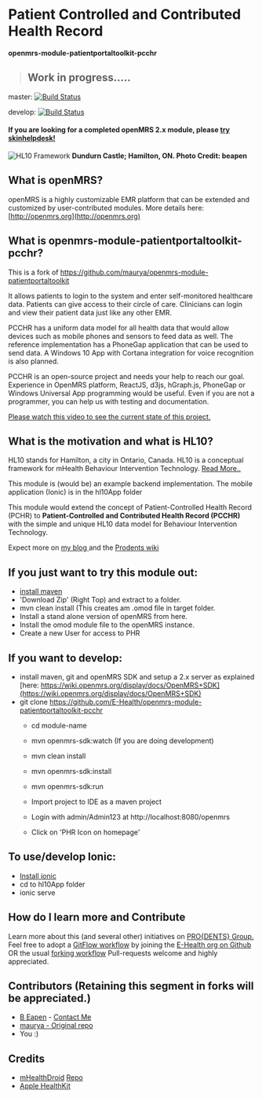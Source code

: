 # Patient Controlled and Contributed Health Record
**openmrs-module-patientportaltoolkit-pcchr**

> ## Work in progress..... 

master: [![Build Status](https://travis-ci.org/E-Health/openmrs-module-patientportaltoolkit-pcchr.svg?branch=master)](https://travis-ci.org/E-Health/openmrs-module-patientportaltoolkit-pcchr)

develop: [![Build Status](https://travis-ci.org/E-Health/openmrs-module-patientportaltoolkit-pcchr.svg?branch=develop)](https://travis-ci.org/E-Health/openmrs-module-patientportaltoolkit-pcchr)


#### If you are looking for a completed openMRS 2.x module, please [try skinhelpdesk!](https://github.com/dermatologist/openmrs-module-skinhelpdesk)

![HL10 Framework](https://raw.github.com/E-Health/openmrs-module-patientportaltoolkit-pcchr/master/docs/hl10-github.png)
**Dundurn Castle; Hamilton, ON. Photo Credit: beapen**

## What is openMRS?

openMRS is a highly customizable EMR platform that can be extended and customized by user-contributed modules. More details here: [http://openmrs.org](http://openmrs.org)

## What is openmrs-module-patientportaltoolkit-pcchr?

This is a fork of https://github.com/maurya/openmrs-module-patientportaltoolkit 

It allows patients to login to the system and enter self-monitored healthcare data. Patients can give access to their circle of care. Clinicians can login and view their patient data just like any other EMR. 

PCCHR has a uniform data model for all health data that would allow devices such as mobile phones and sensors to feed data as well. The reference implementation has a PhoneGap application that can be used to send data. A Windows 10 App with Cortana integration for voice recognition is also planned. 

PCCHR is an open-source project and needs your help to reach our goal. Experience in OpenMRS platform, ReactJS, d3js, hGraph.js, PhoneGap or Windows Universal App programming would be useful. Even if you are not a programmer, you can help us with testing and documentation. 

[Please watch this video to see the current state of this project.](https://youtu.be/WCthqDKqea4)

## What is the motivation and what is HL10?

HL10 stands for Hamilton, a city in Ontario, Canada. HL10 is a conceptual framework for mHealth Behaviour Intervention Technology. [Read More..](http://nuchange.ca/2015/10/hl10-what-is-it.html)

This module is (would be) an example backend implementation. The mobile application (Ionic) is in the hl10App folder

This module would extend the concept of Patient-Controlled Health Record (PCHR) to **Patient-Controlled and Contributed Health Record (PCCHR)** with the simple and unique HL10 data model for Behaviour Intervention Technology. 

Expect more on [my blog ](http://nuchange.ca) and the [Prodents wiki](http://wiki.prodents.com)

## If you just want to try this module out:
- [install maven](https://maven.apache.org/install.html)
- 'Download Zip' (Right Top) and extract to a folder.
- mvn clean install  (This creates am .omod file in target folder.
- Install a stand alone version of openMRS from here.
- Install the omod module file to the openMRS instance.
- Create a new User for access to PHR

## If you want to develop:
- install maven, git and openMRS SDK and setup a 2.x server as explained [here: https://wiki.openmrs.org/display/docs/OpenMRS+SDK](https://wiki.openmrs.org/display/docs/OpenMRS+SDK)
- git clone https://github.com/E-Health/openmrs-module-patientportaltoolkit-pcchr
	- cd module-name
	- mvn openmrs-sdk:watch  (If you are doing development)
	- mvn clean install
	- mvn openmrs-sdk:install
	- mvn openmrs-sdk:run
	- Import project to IDE as a maven project

	- Login with admin/Admin123 at http://localhost:8080/openmrs
	- Click on 'PHR Icon on homepage'

## To use/develop Ionic:
- [Install ionic](http://ionicframework.com/docs/guide/installation.html)
- cd to hl10App folder
- ionic serve

## How do I learn more and Contribute

Learn more about this (and several other) initiatives on [PRO{DENTS} Group.](http://prodents.com)
Feel free to adopt a [GitFlow workflow](https://www.atlassian.com/git/tutorials/comparing-workflows/gitflow-workflow) by joining the [E-Health org on Github](https://github.com/E-Health) OR the usual [forking workflow](https://www.atlassian.com/git/tutorials/comparing-workflows/forking-workflow)
Pull-requests welcome and highly appreciated.
  
## Contributors (Retaining this segment in forks will be appreciated.)

- [B Eapen](http://nuchange.ca) - [Contact Me](http://nuchange.ca/contact)
- [maurya - Original repo](https://github.com/maurya)
- You :)

## Credits

- [mHealthDroid](http://link.springer.com/chapter/10.1007%2F978-3-319-13105-4_14) [Repo](https://github.com/mHealthTechnologies/mHealthDroid)
- [Apple HealthKit](https://developer.apple.com/healthkit/)
